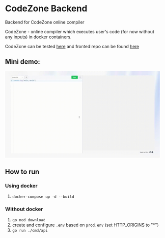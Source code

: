 # CodeZone Backend

Backend for CodeZone online compiler

CodeZone - online compiler which executes user's code (for now without any inputs) in docker containers.

CodeZone can be tested [here](https://wdrxxx.online) and fronted repo can be found [here](https://github.com/wDRxxx/CodeZone-frontend)

## Mini demo:

<img src="assets/CodeZone-demo.gif" alt="CodeZone Demo" height="50%"/>

## How to run

### Using docker

1. `docker-compose up -d --build`

### Without docker

1. `go mod download`
2. create and configure `.env` based on `prod.env` (set HTTP_ORIGINS to "\*")
3. `go run ./cmd/api`
